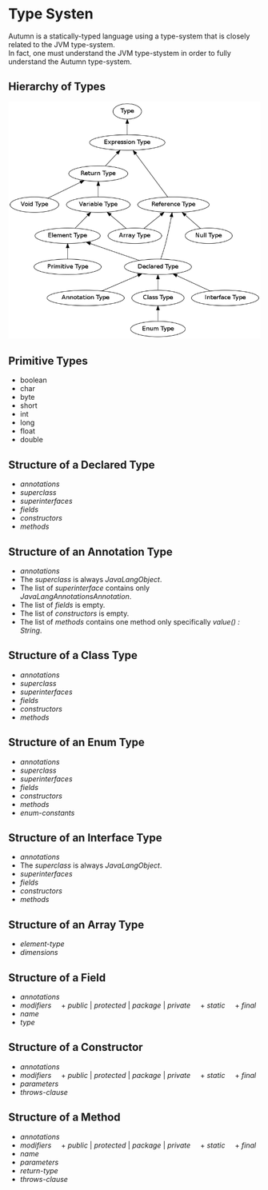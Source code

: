  
# Type Systen

Autumn is a statically-typed language using a type-system that is closely related to the JVM type-system. <br>
In fact, one must understand the JVM type-stystem in order to fully understand the Autumn type-system.

## Hierarchy of Types

<img id="type-structure-image" alt="Diagram of Type Hierarchy" src="dot/TypeHeirarchy.png">

## Primitive Types
+ boolean
+ char
+ byte
+ short
+ int
+ long
+ float
+ double

## Structure of a Declared Type
+ *annotations*
+ *superclass*
+ *superinterfaces*
+ *fields*
+ *constructors*
+ *methods*

## Structure of an Annotation Type
+ *annotations*
+ The *superclass* is always $JavaLangObject$.
+ The list of *superinterface* contains only $JavaLangAnnotationsAnnotation$. 
+ The list of *fields* is empty. 
+ The list of *constructors* is empty. 
+ The list of *methods* contains one method only specifically *value() : String*.

## Structure of a Class Type
+ *annotations*
+ *superclass*
+ *superinterfaces*
+ *fields*
+ *constructors*
+ *methods*

## Structure of an Enum Type
+ *annotations*
+ *superclass*
+ *superinterfaces*
+ *fields*
+ *constructors*
+ *methods*
+ *enum-constants*

## Structure of an Interface Type
+ *annotations*
+ The *superclass* is always $JavaLangObject$.
+ *superinterfaces*
+ *fields*
+ *constructors*
+ *methods*

## Structure of an Array Type
+ *element-type*
+ *dimensions*

## Structure of a Field
+ *annotations*
+ *modifiers*
&nbsp;&nbsp;&nbsp;&nbsp;+ *public* | *protected* | *package* | *private*
&nbsp;&nbsp;&nbsp;&nbsp;+ *static*
&nbsp;&nbsp;&nbsp;&nbsp;+ *final*
+ *name*
+ *type*

## Structure of a Constructor
+ *annotations*
+ *modifiers*
&nbsp;&nbsp;&nbsp;&nbsp;+ *public* | *protected* | *package* | *private*
&nbsp;&nbsp;&nbsp;&nbsp;+ *static*
&nbsp;&nbsp;&nbsp;&nbsp;+ *final*
+ *parameters*
+ *throws-clause*

## Structure of a Method
+ *annotations*
+ *modifiers*
&nbsp;&nbsp;&nbsp;&nbsp;+ *public* | *protected* | *package* | *private*
&nbsp;&nbsp;&nbsp;&nbsp;+ *static*
&nbsp;&nbsp;&nbsp;&nbsp;+ *final*
+ *name*
+ *parameters*
+ *return-type*
+ *throws-clause*










